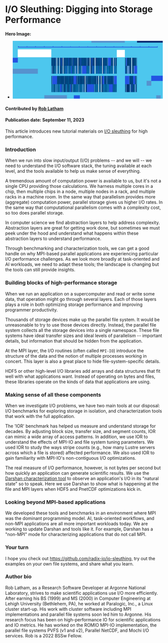# I/O Sleuthing: Digging into Storage Performance

**Hero Image:**

- <img src='../../images/Blog_2307_io.png' />

#### Contributed by [Rob Latham](https://github.com/roblatham00 "Rob Latham's GitHub Profile")

#### Publication date: September 11, 2023

This article introduces new tutorial materials on [I/O sleuthing](https://github.com/radix-io/io-sleuthing) for high performance.

### Introduction

When we run into slow input/output (I/O) problems -- and we will -- we need to
understand the I/O software stack, the tuning available at each level,
and the tools available to help us make sense of everything.

A tremendous amount of computation power is available to us, but it's
not a single CPU providing those calculations.  We harness multiple
cores in a chip, then multiple chips in a node, multiple nodes in a
rack, and multiple racks in a machine room.  In the same way that
parallelism provides more (aggregate) computation power, parallel
storage gives us higher I/O rates.  In the same way that computational
parallelism comes with a complexity cost, so too does parallel storage.

In computer science we find abstraction layers to help address complexity.
Abstraction layers are great for getting work done, but sometimes we
must peek under the hood and understand what happens within these
abstraction layers to understand performance.

Through benchmarking and characterization tools, we can get a 
good handle on why MPI-based parallel applications are experiencing particular I/O
performance challenges.  As we look more broadly at task-oriented and AI
workloads, we need to adapt these tools; the landscape is changing but the
tools can still provide insights.

### Building blocks of high-performance storage

When we run an application on a supercomputer and read or write some
data, that operation might go through several layers.  Each of those
layers plays a role in both optimizing storage performance and
improving programmer productivity.

Thousands of storage devices make up the parallel file system.  It would
be unreasonable to try to use those devices directly.  Instead, the
parallel file system collects all the storage devices into a single
namespace.  These file systems have ideal transfer sizes and ideal
levels of parallelism -- important details, but information that should be
hidden from the application.

At the MPI layer, the I/O routines (often called `MPI-IO`) introduce the structure of the data and the notion of multiple processes
working in concert.  This layer is also a great place to hide file-system-specific details.

HDF5 or other high-level I/O libraries add arrays and data structures that fit well
with what applications want.  Instead of operating on bytes and files,
these libraries operate on the kinds of data that applications are using.

### Making sense of all these components

When we investigate I/O problems, we have two main tools at our disposal:  I/O
benchmarks for exploring storage in isolation, and characterization tools that
work with the full application.

The 'IOR' benchmark has helped us measure and understand storage for decades.
By adjusting block size, transfer size, and segment counts, IOR can mimic a wide
array of access patterns.  In addition, we use IOR to understand the effects of
MPI-IO and file system tuning parameters.   We used IOR to study the ways
stripe counts (e.g., how many Lustre servers across which a file is stored) affected
performance.  We also used IOR to gain familiarity with MPI-IO's non-contiguous
I/O optimizations.

The real measure of I/O performance, however, is not bytes per second but how
quickly an application can generate scientific results.  We use the [Darshan
characterization tool](https://www.mcs.anl.gov/research/projects/darshan/) to observe an application's I/O in its "natural state" so
to speak.  Here we use Darshan to show what is happening at the file and MPI
layers when HDF5 and PnetCDF optimizations kick in.

### Looking beyond MPI-based applications

We developed these tools and benchmarks in an environment where MPI was the
dominant programming model.  AI, task-oriented workflows, and non-MPI
applications are all more important workloads today. We are working to update
Darshan and tools like it.  For example, Darshan has a "non-MPI" mode for
characterizing applications that do not call MPI.

### Your turn

I hope you check out https://github.com/radix-io/io-sleuthing, try out the
examples on your own file systems, and share what you learn.

### Author bio

Rob Latham, as a Research Software Developer at Argonne
National Laboratory, strives to make scientific applications use I/O more
efficiently. After earning his BS (1999) and MS (2000) in Computer Engineering
at Lehigh University (Bethlehem, PA), he worked at Paralogic, Inc., a Linux
cluster start-up.  His work with cluster software including MPI implementations
and parallel file systems soon led him to Argonne.  His research focus has been on high-performance IO for scientific applications and IO metrics.  He has
worked on the ROMIO MPI-IO implementation, the parallel file systems PVFS (v1
and v2), Parallel NetCDF, and Mochi I/O services.  Rob is a 2022 BSSw Fellow.

<!---
Publish: Yes
Track: BSSw Fellowship
Pinned: no
Topics: "high-performance computing (hpc)", "performance at leadership computing facilities", "online learning"
--->
